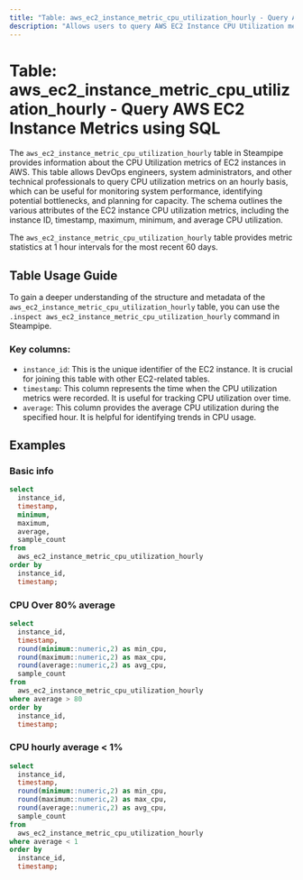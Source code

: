 ```yaml
---
title: "Table: aws_ec2_instance_metric_cpu_utilization_hourly - Query AWS EC2 Instance Metrics using SQL"
description: "Allows users to query AWS EC2 Instance CPU Utilization metrics on an hourly basis."
---
```


# Table: aws_ec2_instance_metric_cpu_utilization_hourly - Query AWS EC2 Instance Metrics using SQL

The `aws_ec2_instance_metric_cpu_utilization_hourly` table in Steampipe provides information about the CPU Utilization metrics of EC2 instances in AWS. This table allows DevOps engineers, system administrators, and other technical professionals to query CPU utilization metrics on an hourly basis, which can be useful for monitoring system performance, identifying potential bottlenecks, and planning for capacity. The schema outlines the various attributes of the EC2 instance CPU utilization metrics, including the instance ID, timestamp, maximum, minimum, and average CPU utilization.

The `aws_ec2_instance_metric_cpu_utilization_hourly` table provides metric statistics at 1 hour intervals for the most recent 60 days.

## Table Usage Guide

To gain a deeper understanding of the structure and metadata of the `aws_ec2_instance_metric_cpu_utilization_hourly` table, you can use the `.inspect aws_ec2_instance_metric_cpu_utilization_hourly` command in Steampipe.

### Key columns:

- `instance_id`: This is the unique identifier of the EC2 instance. It is crucial for joining this table with other EC2-related tables.
- `timestamp`: This column represents the time when the CPU utilization metrics were recorded. It is useful for tracking CPU utilization over time.
- `average`: This column provides the average CPU utilization during the specified hour. It is helpful for identifying trends in CPU usage.

## Examples


### Basic info

```sql
select
  instance_id,
  timestamp,
  minimum,
  maximum,
  average,
  sample_count
from
  aws_ec2_instance_metric_cpu_utilization_hourly
order by
  instance_id,
  timestamp;
```



### CPU Over 80% average

```sql
select
  instance_id,
  timestamp,
  round(minimum::numeric,2) as min_cpu,
  round(maximum::numeric,2) as max_cpu,
  round(average::numeric,2) as avg_cpu,
  sample_count
from
  aws_ec2_instance_metric_cpu_utilization_hourly
where average > 80
order by
  instance_id,
  timestamp;
```

### CPU hourly average < 1%

```sql
select
  instance_id,
  timestamp,
  round(minimum::numeric,2) as min_cpu,
  round(maximum::numeric,2) as max_cpu,
  round(average::numeric,2) as avg_cpu,
  sample_count
from
  aws_ec2_instance_metric_cpu_utilization_hourly
where average < 1
order by
  instance_id,
  timestamp;
```